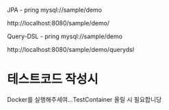 JPA - pring mysql://sample/demo

http://localhost:8080/sample/demo/

Query-DSL - pring mysql://sample/demo

http://localhost:8080/sample/demo/querydsl

# 테스트코드 작성시
Docker를 실행해주세여...TestContainer 올릴 시 필요합니당